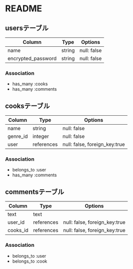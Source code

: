 # README

## usersテーブル

| Column             | Type       | Options                        |
| ------------------ | ---------- | ------------------------------ |
| name               | string     | null: false                    |
| encrypted_password | string     | null: false                    |


### Association

- has_many :cooks
- has_many :comments




## cooksテーブル

| Column             | Type       | Options                        |
| ------------------ | ---------- | ------------------------------ |
| name               | string     | null: false                    |
| genre_id           | integer    | null: false                    |
| user               | references | null: false, foreign_key:true  |

### Association

- belongs_to :user
- has_many :comments





## commentsテーブル

| Column             | Type       | Options                        |
| ------------------ | ---------- | ------------------------------ |
| text               | text       |                                |
| user_id            | references | null: false, foreign_key:true  |
| cooks_id           | references | null: false, foreign_key:true  |

### Association

- belongs_to :user
- belongs_to :cook